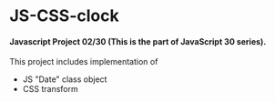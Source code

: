 # JS-CSS-clock
#### Javascript Project 02/30 (This is the part of JavaScript 30 series).
This project includes implementation of 
- JS "Date" class object
- CSS transform 
